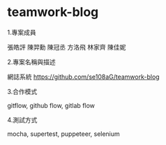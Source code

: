 # teamwork-blog

1.專案成員

張皓評
陳羿勳
陳冠丞
方洛飛
林家齊
陳佳妮

2.專案名稱與描述

網誌系統
https://github.com/se108aG/teamwork-blog

3.合作模式

gitflow, github flow, gitlab flow

4.測試方式 

mocha, supertest, puppeteer, selenium

